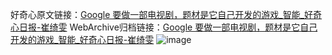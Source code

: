 好奇心原文链接：[Google 要做一部电视剧，题材是它自己开发的游戏_智能_好奇心日报-崔绮雯](https://www.qdaily.com/articles/7878.html)
WebArchive归档链接：[Google 要做一部电视剧，题材是它自己开发的游戏_智能_好奇心日报-崔绮雯](http://web.archive.org/web/20190623173046/https://www.qdaily.com/articles/7878.html)
![image](http://ww3.sinaimg.cn/large/007d5XDply1g3wk28wecnj30u02m1e81)